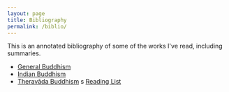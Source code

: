 ```yaml
---
layout: page
title: Bibliography
permalink: /biblio/
---
```


This is an annotated bibliography of some of the works I've read, including summaries.

- [General Buddhism](gen-buddhism.html)
- [Indian Buddhism](indian-buddhism.html)
- [Theravāda Buddhism](theravada.html)
s [Reading List](reading-list.md)